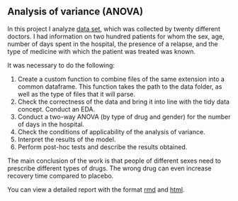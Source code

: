 ## Analysis of variance (ANOVA)

In this project I analyze [data set](https://github.com/danon6868/BI_Stat_2020/blob/main/project_anova/project_anova.pdf), which was collected by twenty different doctors. I had information on two hundred patients for whom the sex, age, number of days spent in the hospital, the presence of a relapse, and the type of medicine with which the patient was treated was known. 

It was necessary to do the following:

1. Create a custom function to combine files of the same extension into a common dataframe. This function takes the path to the data folder, as well as the type of files that it will parse.
2. Check the correctness of the data and bring it into line with the tidy data concept. Conduct an EDA.
3. Conduct a two-way ANOVA (by type of drug and gender) for the number of days in the hospital.
4. Check the conditions of applicability of the analysis of variance.
5. Interpret the results of the model.
6. Perform post-hoc tests and describe the results obtained.

The main conclusion of the work is that people of different sexes need to prescribe different types of drugs. The wrong drug can even increase recovery time compared to placebo.

You can view a detailed report with the format [rmd](https://github.com/danon6868/BI_Stat_2020/blob/main/project_anova/project_anova.Rmd) and [html](https://danon6868.github.io/BI_Stat_2020/project_anova).
